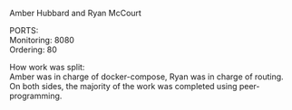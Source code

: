 Amber Hubbard and Ryan McCourt

PORTS:  
Monitoring: 8080  
Ordering: 80  

How work was split:  
Amber was in charge of docker-compose, Ryan was in charge of routing.  
On both sides, the majority of the work was completed using peer-programming.
